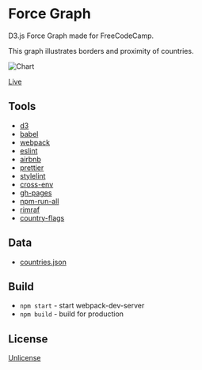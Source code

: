 # Force Graph

D3.js Force Graph made for FreeCodeCamp.

This graph illustrates borders and proximity of countries.

![Chart](https://res.cloudinary.com/anton-zdanov/image/upload/q_auto/v1513069955/Screen_Shot_2017-12-12_at_11.12.18_utjqju.png)

[Live](https://azdanov.js.org/force-graph/)

## Tools

* [d3](https://github.com/d3/d3)
* [babel](https://github.com/babel/babel)
* [webpack](https://github.com/webpack)
* [eslint](https://github.com/eslint/eslint)
* [airbnb](https://github.com/airbnb/javascript)
* [prettier](https://github.com/prettier/prettier)
* [stylelint](https://github.com/stylelint/stylelint)
* [cross-env](https://github.com/kentcdodds/cross-env)
* [gh-pages](https://github.com/tschaub/gh-pages)
* [npm-run-all](https://github.com/mysticatea/npm-run-all)
* [rimraf](https://github.com/isaacs/rimraf)
* [country-flags](https://github.com/hjnilsson/country-flags)

## Data

* [countries.json](https://raw.githubusercontent.com/DealPete/forceDirected/master/countries.json)

## Build

* `npm start` - start webpack-dev-server
* `npm build` - build for production

## License

[Unlicense](https://unlicense.org)
